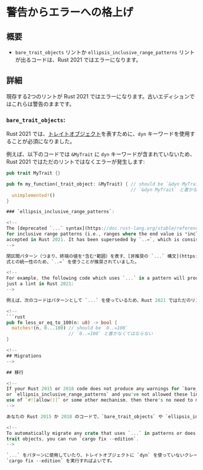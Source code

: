 <!--
# Warnings promoted to errors
-->

# 警告からエラーへの格上げ

<!--
## Summary
-->

## 概要

<!--
- Code that triggered the `bare_trait_objects` and `ellipsis_inclusive_range_patterns` lints will error in Rust 2021.
-->

- `bare_trait_objects` リントか `ellipsis_inclusive_range_patterns` リントが出るコードは、Rust 2021 ではエラーになります。

<!--
## Details
-->

## 詳細

<!--
Two existing lints are becoming hard errors in Rust 2021, but these lints will remain warnings in older editions.
-->

現存する2つのリントが Rust 2021 ではエラーになります。古いエディションではこれらは警告のままです。

### `bare_trait_objects`:

<!--
The use of the `dyn` keyword to identify [trait objects](https://doc.rust-lang.org/book/ch17-02-trait-objects.html)
will be mandatory in Rust 2021.
-->

Rust 2021 では、[トレイトオブジェクト](https://doc.rust-jp.rs/book-ja/ch17-02-trait-objects.html)を表すために、`dyn` キーワードを使用することが必須になりました。

<!--
For example, the following code which does not include the `dyn` keyword in `&MyTrait`
will produce an error instead of just a lint in Rust 2021:
-->

例えば、以下のコードでは `&MyTrait` に `dyn` キーワードが含まれていないため、Rust 2021 ではただのリントではなくエラーが発生します:

```rust
pub trait MyTrait {}

pub fn my_function(_trait_object: &MyTrait) { // should be `&dyn MyTrait`
                                              // `&dyn MyTrait` と書かなくてはならない
  unimplemented!()
}

### `ellipsis_inclusive_range_patterns`:

<!--
The [deprecated `...` syntax](https://doc.rust-lang.org/stable/reference/patterns.html#range-patterns)
for inclusive range patterns (i.e., ranges where the end value is *included* in the range) is no longer 
accepted in Rust 2021. It has been superseded by `..=`, which is consistent with expressions.
-->

閉区間パターン（つまり、終端の値を*含む*範囲）を表す、[非推奨の `...` 構文](https://doc.rust-lang.org/stable/reference/patterns.html#range-patterns)は、Rust 2021 では使えなくなります。
式との統一性のため、`..=` を使うことが推奨されていました。

<!--
For example, the following code which uses `...` in a pattern will produce an error instead of 
just a lint in Rust 2021:
-->

例えば、次のコードはパターンとして `...` を使っているため、Rust 2021 ではただのリントではなくエラーが発生します:

<!--
```rust
pub fn less_or_eq_to_100(n: u8) -> bool {
  matches!(n, 0...100) // should be `0..=100`
                       // `0..=100` と書かなくてはならない
}

<!--
## Migrations 
-->

## 移行

<!--
If your Rust 2015 or 2018 code does not produce any warnings for `bare_trait_objects` 
or `ellipsis_inclusive_range_patterns` and you've not allowed these lints through the 
use of `#![allow()]` or some other mechanism, then there's no need to migrate.
-->

あなたの Rust 2015 か 2018 のコードで、`bare_trait_objects` や `ellipsis_inclusive_range_patterns` といったエラーが出ず、`#![allow()]` などを使ってこれらのリントを許可する設定をしていなければ、移行の際にやることはありません。

<!--
To automatically migrate any crate that uses `...` in patterns or does not use `dyn` with
trait objects, you can run `cargo fix --edition`.
-->

`...` をパターンに使用していたり、トレイトオブジェクトに `dyn` を使っていないクレートがある場合は、
`cargo fix --edition` を実行すればよいです。
